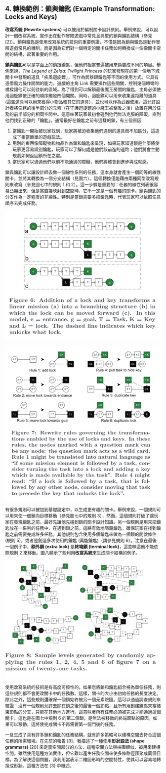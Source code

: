 ## 4. 轉換範例：鎖與鑰匙 (Example Transformation: Locks and Keys)

**改寫系統 (Rewrite systems)** 可以被用於編制關卡設計原則。舉例來說，可以設計一個改寫系統，實作出在動作冒險遊戲中常見且典型的鎖與鑰匙結構（參見 [2]）。鎖與鑰匙是使用改寫系統的技術的重要例證，不僅是因為鎖與鑰匙是動作冒險遊戲常見的機制，而是因為它們對一個特定的關卡任務如何轉換成一個像關卡空間的結構，起著重要的作用。

**鎖與鑰匙**可以是字面上的鎖跟鑰匙，但他們相當普遍被用來偽裝成不同的項目。舉例來說，*The Legend of Zelda: Twilight Princess* 的玩家發現在的第一個地下城關卡中發現的道具「疾風迴旋鏢」，可作為武器跟鑰匙等不同的使用方式。它具有憑借風力操作開關的能力。遊戲的主角 Link 需要操作這些開關，控制幾個轉彎的橋樑讓他可以前往新的區域。為了得到可以解鎖最後魔王房間的鑰匙，主角必須使用迴旋鏢依正確的順序觸發四個開關。同時，迴旋鏢可以用來收集遠距離的道具 (這些道具可以用來獲得小物品和其它的道具），並也可以作為武器使用。這允許設計者將任務的後半部分的元素（在守護迴旋鏢的小魔王被擊敗之後）放置在用於任務的前半部分的相同空間中。這意味著玩家最初會碰到他們無法克服的障礙，直到他們找到正確的「鑰匙」。通常最好在鑰匙之前有這樣的鎖，有三個原因:

1. 當鑰匙一開始被玩家找到，玩家將被迫收集他們遇到的道具而不加區分，這造成了相當簡單的遊戲玩法。
2. 用別的東西像障礙物和物品作為鎖和鑰匙來呈現，如果玩家知道鎖是什麼將使玩家更容易識別鑰匙，玩家可以了解何處是他們該前進的道路；他們將會主動規劃如何返回鎖所在之處。
3. 當玩家可以通過他們以前不能通過的障礙，他們將體會到進步與成就感。

鎖與鑰匙可以讓設計師去做一個線性系列的任務，這本身就會產生一個同等的線性關卡，並將其轉換為一個分支結構（見圖六）。這個轉換僅能藉由兩種同型改寫規則來改寫（參見圖七中的規則 1 和 2）。這一步驟是重要的：任務的線性列表很容易凸顯出來，但是當直接映射到空間時，它不一定是一個有趣的關卡。鎖與鑰匙的分支作為一定程度的非線性。特別是當鎖需要多把鑰匙時，代表玩家可以依照任意順序去完成任務。

![](./img/6.PNG)

![](./img/7.PNG)

有很多規則可以被加到基礎設定中，以生成更有趣的關卡。舉例來說，一個規則可以用來使一個鎖向目標移動（參見圖七中的規則 3），然而，這個規則打破了讓玩家在發現鑰匙之前，最好先讓他先碰到鎖的關卡設計知識。另一個規則是用來把鑰匙放在一系列的任務中，在遇到鎖之前。這將有效地隱藏鑰匙，確保玩家在找到鑰匙之前需要完成許多任務。其他規則包含使用多個鑰匙來做為一個鎖的開啟條件(規則 5)，或者是創造多次使用的鑰匙 (萬能鑰匙)（請參見規則 6）。注意在最後一個例子中，**額外鎖 (extra lock)** 是**終端鎖 (terminal lock)**，這意味這他不能依照規則 2 來移動。圖八顯示了些利用**改寫系統**來生成關卡結構的例子。

![](./img/8.PNG)

使用改寫系統的技術是有高度可控性的。如果您將鎖和鑰匙組合視為單個任務，則這些規則都不會更改關卡中的任務數。這樣，關卡的大小由初始任務的長度決定。除此之外，這些規則還確保一個鎖始終被另一個元素跟隨。這可以通過調查規則來驗證：沒有一個規則允許去除在鎖之後的最後一個節點，且所有用創建鑰匙來當結束節點的分支，只能在其他地方進行。這意味著所有任務必須被完成才能通過這個關卡。這也是在圖七中規則 6 的第二個鎖，是無法被移動的終端節點的原因。如果可以移動，這將使完成關卡不再需要第一個門後的任務。

一旦生成了具有許多鎖和鑰匙的任務結構，就有許多策略可以建構空間去符合這個任務的所需環境。在先前的報告 [9]，我描述了一種使用**形狀語法 (shape grammars)** [20] 來定義空間部分的方法，這種空間方法與拼圖類似，被用來建構空間。雖然使用這種方法實作，但它難以產生任務空間來使多條路徑匯聚成同個目標。為了解決這個問題，我利用當表示二維圖形時的空間特性，使其可以容易地轉換成形狀。這種方法在 [3] 中概述。
